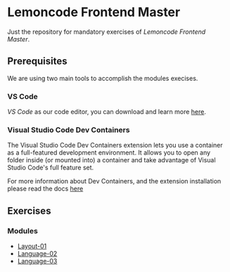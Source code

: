 # Lemoncode Frontend Master

Just the repository for mandatory exercises of *Lemoncode Frontend Master*.

## Prerequisites

We are using two main tools to accomplish the modules execises.

### VS Code

*VS Code* as our code editor, you can download and learn more [here](https://code.visualstudio.com/).


### Visual Studio Code Dev Containers

The Visual Studio Code Dev Containers extension lets you use a container as a full-featured development environment. It allows you to open any folder inside (or mounted into) a container and take advantage of Visual Studio Code's full feature set.

For more information about Dev Containers, and the extension installation please read the docs [here](https://code.visualstudio.com/docs/devcontainers/containers)


## Exercises

### Modules

- [Layout-01](./01-layout/Readme.md)
- [Language-02](./02-language/Readme.md)
- [Language-03](./03-bundling/Readme.md)